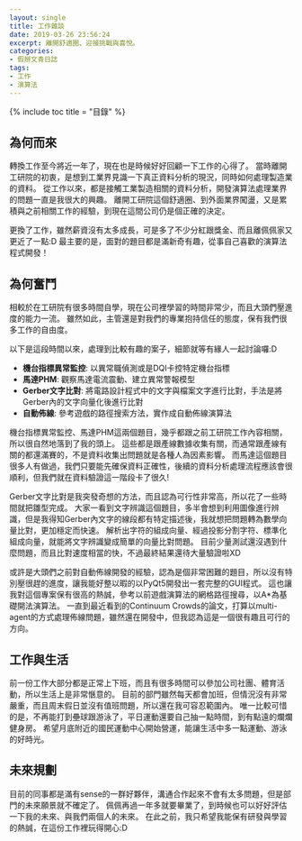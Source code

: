 ```yaml
---
layout: single
title: 工作雜談
date: 2019-03-26 23:56:24
excerpt: 離開舒適圈、迎接挑戰與喜悅。
categories:
- 假掰文青日誌
tags:
- 工作
- 演算法
---
```


{% include toc title = "目錄" %}

## 為何而來
轉換工作至今將近一年了，現在也是時候好好回顧一下工作的心得了。
當時離開工研院的初衷，是想到工業界見識一下真正資料分析的現況，同時如何處理製造業的資料。
從工作以來，都是接觸工業製造相關的資料分析，開發演算法處理業界的問題一直是我很大的興趣。
離開工研院這個舒適圈、到外面業界闖盪，又是累積與之前相關工作的經驗，到現在這間公司仍是個正確的決定。

更換了工作，雖然薪資沒有太多成長，可是多了不少分紅跟獎金、而且離佩佩家又更近了一點:D
最主要的是，面對的題目都是滿新奇有趣，從事自己喜歡的演算法程式開發！

## 為何奮鬥
相較於在工研院有很多時間自學，現在公司裡學習的時間非常少，而且大頭們壓進度的能力一流。
雖然如此，主管還是對我們的專業抱持信任的態度，保有我們很多工作的自由度。

以下是這段時間以來，處理到比較有趣的案子，細節就等有緣人一起討論囉:D
- **機台指標異常監控**: 以異常職偵測或是DQI卡控特定機台指標
- **馬達PHM**: 觀察馬達電流震動、建立異常警報模型
- **Gerber文字比對**: 將電路設計程式中的文字與檔案文字進行比對，手法是將Gerber內的文字向量化後進行比對
- **自動佈線**: 參考遊戲的路徑搜索方法，實作成自動佈線演算法

機台指標異常監控、馬達PHM這兩個題目，幾乎都跟之前工研院工作內容相關，所以很自然地落到了我的頭上。
這些都是跟產線數據收集有關，而通常跟產線有關的都還滿賽的，不是資料收集出問題就是各種人為因素影響。
而馬達這個題目很多人有做過，我們只要能先確保資料正確性，後續的資料分析處理流程應該會很順利，但我們就在資料驗證這一階段卡了很久!

Gerber文字比對是我突發奇想的方法，而且認為可行性非常高，所以花了一些時間就把雛型完成。
大家一看到文字辨識這個題目，多半會想到利用圖像進行辨識，但是我得知Gerber內文字的線段都有特定描述後，我就想把問題轉為數學向量比對，更加穩定而快速。
解析出字符的組成向量、經過投影分割字符、標準化組成向量，就能將文字辨識變成簡單的向量比對問題。
目前少量測試還沒遇到什麼問題，而且比對速度相當的快，不過最終結果還待大量驗證啦XD

或許是大頭們之前對自動佈線開發的經驗，認為是個非常困難的題目，所以沒有特別壓很趕的進度，讓我能好整以暇的以PyQt5開發出一套完整的GUI程式。
這也讓我對這個專案保有很高的熱誠，參考以前遊戲演算法的網格路徑搜尋，以A*為基礎開法演算法。
一直到最近看到的Continuum Crowds的論文，打算以multi-agent的方式處理佈線問題，雖然還在開發中，但我認為這是一個很有趣且可行的方向。

## 工作與生活
前一份工作大部分都是正常上下班，而且有很多時間可以參加公司社團、體育活動，所以生活上是非常愜意的。
目前的部門雖然每天都會加班，但情況沒有非常嚴重，而且周末假日並沒有值班問題，所以還在我可容忍範圍內。
唯一比較可惜的是，不再能打到壘球跟游泳了，平日運動還要自己抽一點時間，到有點遠的爛爛健身房。
希望月底附近的國民運動中心開始營運，能讓生活中多一點運動、游泳的好時光。

## 未來規劃
目前的同事都是滿有sense的一群好夥伴，溝通合作起來不會有太多問題，但是部門的未來願景就不確定了。
佩佩再過一年多就要畢業了，到時候也可以好好評估一下我的未來、與我們兩個人的未來。
在此之前，我只希望我能保有研發與學習的熱誠，在這份工作裡玩得開心:D

